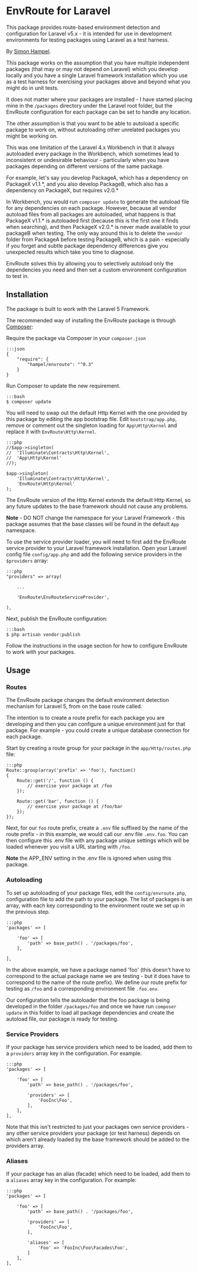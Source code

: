 EnvRoute for Laravel
====================

This package provides route-based environment detection and configuration for Laravel v5.x - it is intended for use in 
development environments for testing packages using Laravel as a test harness.

By [Simon Hampel](http://hampelgroup.com/).

This package works on the assumption that you have multiple independent packages (that may or may not depend on Laravel)
which you develop locally and you have a single Laravel framework installation which you use as a test harness for
exercising your packages above and beyond what you might do in unit tests.

It does not matter where your packages are installed - I have started placing mine in the `/packages` directory under
the Laravel root folder, but the EnvRoute configuration for each package can be set to handle any location.
 
The other assumption is that you want to be able to autoload a specific package to work on, without autoloading other 
unrelated packages you might be working on.

This was one limitation of the Laravel 4.x Workbench in that it always autoloaded every package in the Workbench, which
sometimes lead to inconsistent or undesirable behaviour - particularly when you have packages depending on different
versions of the same package.

For example, let's say you develop PackageA, which has a dependency on PackageX v1.1.\*, and you also develop PackageB, 
which also has a dependency on PackageX, but requires v2.0.\*

In Workbench, you would run `composer update` to generate the autoload file for any dependencies on each package.
However, because all vendor autoload files from all packages are autoloaded, what happens is that PackageX v1.1.\* is 
autoloaded first (because this is the first one it finds when searching), and then PackageX v2.0.\* is never made 
available to your packageB when testing. The only way around this is to delete the `vendor` folder from PackageA before
testing PackageB, which is a pain - especially if you forget and subtle package dependency differences give you 
unexpected results which take you time to diagnose.

EnvRoute solves this by allowing you to selectively autoload only the dependencies you need and then set a custom
environment configuration to test in.

Installation
------------

The package is built to work with the Laravel 5 Framework.

The recommended way of installing the EnvRoute package is through [Composer](http://getcomposer.org):

Require the package via Composer in your `composer.json`

    :::json
    {
        "require": {
            "hampel/envroute": "^0.3"
        }
    }

Run Composer to update the new requirement.

    :::bash
    $ composer update

You will need to swap out the default Http Kernel with the one provided by this package by editing the app bootstrap
file. Edit `bootstrap/app.php`, remove or comment out the singleton loading for `App\Http\Kernel` and replace it with
`EnvRoute\Http\Kernel`.

    :::php
    //$app->singleton(
    //	'Illuminate\Contracts\Http\Kernel',
    //	'App\Http\Kernel'
    //);
    
    $app->singleton(
    	'Illuminate\Contracts\Http\Kernel',
    	'EnvRoute\Http\Kernel'
    );

The EnvRoute version of the Http Kernel extends the default Http Kernel, so any future updates to the base framework
should not cause any problems.

**Note** - DO NOT change the namespace for your Laravel Framework - this package assumes that the base classes will be
found in the default `App` namespace.

To use the service provider loader, you will need to first add the EnvRoute service provider to your Laravel framework
installation. Open your Laravel config file `config/app.php` and add the following service providers in the 
`$providers` array:

    :::php
    "providers" => array(

        ...

    	'EnvRoute\EnvRouteServiceProvider',

    ),

Next, publish the EnvRoute configuration:

    :::bash
    $ php artisan vendor:publish

Follow the instructions in the usage section for how to configure EnvRoute to work with your packages. 

Usage
-----

### Routes ###

The EnvRoute package changes the default environment detection mechanism for Laravel 5, from on the base route called.

The intention is to create a route prefix for each package you are developing and then you can configure a unique
environment just for that package. For example - you could create a unique database connection for each package.
 
Start by creating a route group for your package in the `app/Http/routes.php` file:

    :::php
    Route::group(array('prefix' => 'foo'), function()
    {
    	Route::get('/', function () {
    		// exercise your package at /foo
    	});
    
    	Route::get('bar', function () {
    		// exercise your package at /foo/bar
    	});
    });

Next, for our `foo` route prefix, create a `.env` file suffixed by the name of the route prefix - in this example, we
would call our .env file `.env.foo`. You can then configure this .env file with any package unique settings which will
be loaded whenever you visit a URL starting with `/foo`.

**Note** the APP_ENV setting in the .env file is ignored when using this package.

### Autoloading ###

To set up autoloading of your package files, edit the `config/envroute.php`, configuration file to add the path to your
package. The list of packages is an array, with each key corresponding to the environment route we set up in the 
previous step.

    :::php
    'packages' => [
    
    	'foo' => [
    		'path' => base_path() . '/packages/foo',
    	],
    
    ],
    
In the above example, we have a package named 'foo' (this doesn't have to correspond to the actual package name we are
testing - but it does have to correspond to the name of the route prefix). We define our route prefix for testing as
`/foo` and a corresponding environment file `.foo.env`.
 
Our configuration tells the autoloader that the foo package is being developed in the folder `/packages/foo` and once we
have run `composer update` in this folder to load all package dependencies and create the autoload file, our package
is ready for testing.

### Service Providers ###

If your package has service providers which need to be loaded, add them to a `providers` array key in the configuration.
For example:

    :::php
    'packages' => [
    
    	'foo' => [
    		'path' => base_path() . '/packages/foo',
    
    		'providers' => [
    			'FooInc\Foo',
    		],
    	],
    ],

Note that this isn't restricted to just your packages own service providers - any other service providers your package
(or test harness) depends on which aren't already loaded by the base framework should be added to the providers array. 

### Aliases ###

If your package has an alias (facade) which need to be loaded, add them to a `aliases` array key in the configuration.
For example:

    :::php
    'packages' => [
    
    	'foo' => [
    		'path' => base_path() . '/packages/foo',
    
    		'providers' => [
    			'FooInc\Foo',
    		],
    		
    		'aliases' => [
    			'Foo' => 'FooInc\Foo\Facades\Foo',
    		]
    	],
    ],
